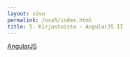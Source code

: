 ```yaml
---
layout: sivu
permalink: /osa5/index.html 
title: 5. Kirjastoista - AngularJS II
---
```


[AngularJS](https://angularjs.org)